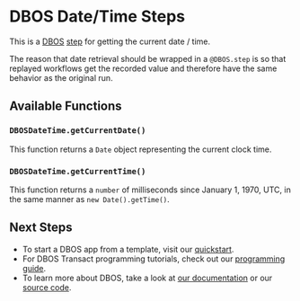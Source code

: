 # DBOS Date/Time Steps

This is a [DBOS](https://docs.dbos.dev/) [step](https://docs.dbos.dev/typescript/tutorials/step-tutorial) for getting the current date / time.

The reason that date retrieval should be wrapped in a `@DBOS.step` is so that replayed workflows get the recorded value and therefore have the same behavior as the original run.

## Available Functions

### `DBOSDateTime.getCurrentDate()`

This function returns a `Date` object representing the current clock time.

### `DBOSDateTime.getCurrentTime()`

This function returns a `number` of milliseconds since January 1, 1970, UTC, in the same manner as `new Date().getTime()`.

## Next Steps

- To start a DBOS app from a template, visit our [quickstart](https://docs.dbos.dev/quickstart).
- For DBOS Transact programming tutorials, check out our [programming guide](https://docs.dbos.dev/typescript/programming-guide).
- To learn more about DBOS, take a look at [our documentation](https://docs.dbos.dev/) or our [source code](https://github.com/dbos-inc/dbos-transact).
